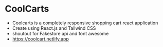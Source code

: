 # CoolCarts

- Coolcarts is a completely responsive shopping cart react application
- Create using React.js and Tailwind CSS
- shoutout for Fakestore api and font awesome
- https://coolcart.netlify.app
